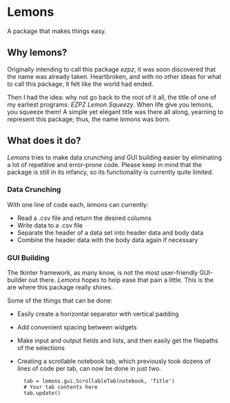 # Lemons

A package that makes things easy.

## Why lemons?

Originally intending to call this package *ezpz*, it was soon discovered that the name was already taken. Heartbroken, and with no other ideas for what to call this package, it felt like the world had ended.

Then I had the idea: why not go back to the root of it all, the title of one of my earliest programs: *EZPZ Lemon Squeezy*. When life give you lemons, you squeeze them! A simple yet elegant title was there all along, yearning to represent this package; thus, the name *lemons* was born.

## What does it do?

*Lemons* tries to make data crunching and GUI building easier by eliminating a lot of repetitive and error-prone code. Please keep in mind that the package is still in its infancy, so its functionality is currently quite limited.

### Data Crunching

With one line of code each, *lemons* can currently:

* Read a .csv file and return the desired columns
* Write data to a .csv file
* Separate the header of a data set into header data and body data
* Combine the header data with the body data again if necessary

### GUI Building

The tkinter framework, as many know, is not the most user-friendly GUI-builder out there. *Lemons* hopes to help ease that pain a little. This is the are where this package really shines.

Some of the things that can be done:

* Easily create a horizontal separator with vertical padding
* Add convenient spacing between widgets
* Make input and output fields and lists, and then easily get the filepaths of the selections
* Creating a scrollable notebook tab, which previously took dozens of lines of code per tab, can now be done in just two.

        tab = lemons.gui.ScrollableTab(notebook, 'Title')
        # Your tab contents here
        tab.update()
